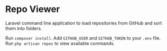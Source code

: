 # Repo Viewer

Laravel command line application to load repositories from GitHub and sort them into folders.

Run `composer install`.
Add `GITHUB_USER` and `GITHUB_TOKEN` to your `.env` file.
Run `php artisan repos` to view available commands.
